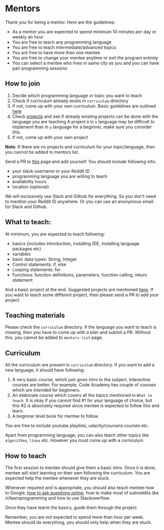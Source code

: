 # Mentors

Thank you for being a mentor. Here are the guidelines:

- As a mentor you are expected to spend minimum 10 minutes per day or weekly an hour 
- You are free to teach any programming language
- You are free to teach intermediate/advanced topics
- You are free to have more then one mentee
- You are free to change your mentee anytime or exit the program entirely
- You can select a mentee who lives in same city as you and you can have pair programming sessions

## How to join

1. Decide which programming language or topic you want to teach 
2. Check if curriculum already exists in `curriculum` directory
3. If not, come up with your own curriculum. Basic guidelines are outlined [here](curriculum/readme.md)
4. Check [projects](projects.md) and see if already existing projects can be done with the language you are teaching A project `A` in `x` language may be difficult to implement than in `y` language for a beginner, make sure you consider this.
5. If not, come up with your own project

**Note**: If there are no projects and curriculum for your topic/language, then you cannot be added to mentors list.

Send a PR to [this](mentors-list.md) page and add yourself. You should include following info:

- your slack username or your Reddit ID
- programming language you are willing to teach
- availability hours
- location (optional)

We will exclusively use Slack and Github for everything. So you don't need to mention your Reddit ID anywhere. Or you can use an anonymous email for Slack and Github.

## What to teach:

At minimum, you are expected to teach following:

- basics (includes introduction, installing IDE, installing language packages etc)
- variables
- basic data types: String, Integer
- Control statements: if, else
- Looping statements: for
- Functions: function definitions, parameters, function calling, return statement

And a basic project at the end. Suggested projects are mentioned [here](projects.md). If you want to teach some different project, then please send a PR to add your project.

## Teaching materials

Please check the `curriculum` directory. If the language you want to teach is missing, then you have to come up with a plan and submit a PR. Without this, you cannot be added to `mentors-list` page.

## Curriculum

All the curriculum are present in `curriculum` directory. If you want to add a new language, it should have following:

1. A very basic course, which just gives intro to the subject. Interactive courses are better. For example, Code Academy has couple of courses which are intended for beginners.
2. An elaborate course which covers all the topics mentioned in `What to teach`. It is okay if you cannot find #1 for your language of choice, but this #2 is absolutely required since mentee is expected to follow this and learn.
3. A beginner level book for mentee to follow.

You are free to include youtube playlists, udacity/coursera courses etc. 

Apart from programming language, you can also teach other topics like `algorithms`, `linux` etc. However you must come up with a curriculum.

## How to teach

The first session to mentee should give them a basic intro. Once it is done, mentee will start learning on their own following the curriculum. You are expected help the mentee whenever they are stuck. 

Whenever required and is appropriate, you should also teach mentee how to Google, [how to ask questions online](http://catb.org/~esr/faqs/smart-questions.html), how to make most of subreddits like /r/learnprogramming and how to use Stackoverflow.

Once they have learnt the basics, guide them through the project. 

Remember, you are not expected to spend more than hour per week. Mentee should do everything, you should only help when they are stuck.
